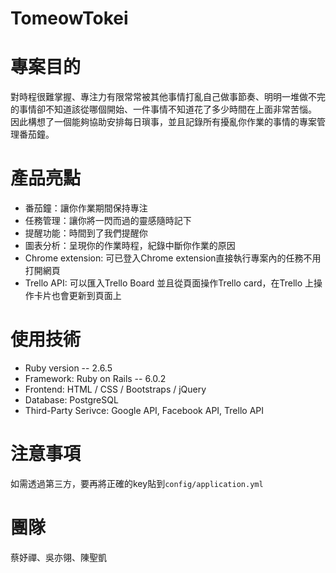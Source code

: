 # TomeowTokei

# 專案目的
對時程很難掌握、專注力有限常常被其他事情打亂自己做事節奏、明明一堆做不完的事情卻不知道該從哪個開始、一件事情不知道花了多少時間在上面非常苦惱。
因此構想了一個能夠協助安排每日瑣事，並且記錄所有擾亂你作業的事情的專案管理番茄鐘。

# 產品亮點
* 番茄鐘：讓你作業期間保持專注
* 任務管理：讓你將一閃而過的靈感隨時記下
* 提醒功能：時間到了我們提醒你
* 圖表分析：呈現你的作業時程，紀錄中斷你作業的原因
* Chrome extension: 可已登入Chrome extension直接執行專案內的任務不用打開網頁
* Trello API: 可以匯入Trello Board 並且從頁面操作Trello card，在Trello 上操作卡片也會更新到頁面上
# 使用技術
* Ruby  version -- 2.6.5
* Framework: Ruby on Rails -- 6.0.2
* Frontend: HTML / CSS / Bootstraps / jQuery
* Database: PostgreSQL
* Third-Party Serivce: Google API, Facebook API, Trello API

# 注意事項
如需透過第三方，要再將正確的key貼到`config/application.yml`

# 團隊
蔡妤禪、吳亦翎、陳聖凱

